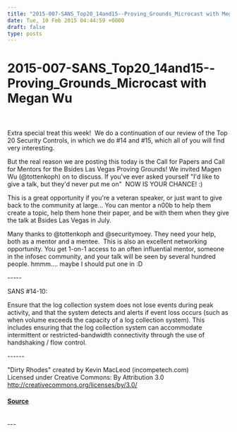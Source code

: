 ```yaml
---
title: "2015-007-SANS_Top20_14and15--Proving_Grounds_Microcast with Megan Wu"
date: Tue, 10 Feb 2015 04:44:59 +0000
draft: false
type: posts
---
```

# 2015-007-SANS_Top20_14and15--Proving_Grounds_Microcast with Megan Wu

<br/>

<br/>
Extra special treat this week!  We do a continuation of our review of the Top 20 Security Controls, in which we do #14 and #15, which all of you will find very interesting.

But the real reason we are posting this today is the Call for Papers and Call for Mentors for the Bsides Las Vegas Proving Grounds! We invited Magen Wu (@tottenkoph) on to discuss. If you've ever asked yourself "I'd like to give a talk, but they'd never put me on"  NOW IS YOUR CHANCE! :)

This is a great opportunity if you're a veteran speaker, or just want to give back to the community at large... You can mentor a n00b to help them create a topic, help them hone their paper, and be with them when they give the talk at Bsides Las Vegas in July.  

Many thanks to @tottenkoph and @securitymoey. They need your help, both as a mentor and a mentee.  This is also an excellent networking opportunity. You get 1-on-1 access to an often influential mentor, someone in the infosec community, and your talk will be seen by several hundred people. hmmm.... maybe I should put one in :D

\-----

SANS #14-10: 

Ensure that the log collection system does not lose events during peak activity, and that the system detects and alerts if event loss occurs (such as when volume exceeds the capacity of a log collection system). This includes ensuring that the log collection system can accommodate intermittent or restricted-bandwidth connectivity through the use of handshaking / flow control.

\------

"Dirty Rhodes" created by Kevin MacLeod (incompetech.com)   
Licensed under Creative Commons: By Attribution 3.0  
http://creativecommons.org/licenses/by/3.0/

#### [Source](https://traffic.libsyn.com/secure/brakeingsecurity/2015-007-SANS_Top20_14and15-Tottenkoph_BsidesLV.mp3)

<br/>
---
